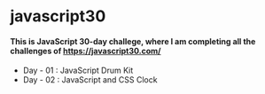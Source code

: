 # javascript30

#### This is JavaScript 30-day challege, where I am completing all the challenges of https://javascript30.com/
* Day - 01 : JavaScript Drum Kit
* Day - 02 : JavaScript and CSS Clock
